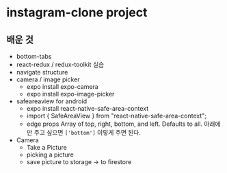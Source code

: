 # instagram-clone project

## 배운 것

- bottom-tabs
- react-redux / redux-toolkit 실습
- navigate structure
- camera / image picker
  - expo install expo-camera
  - expo install expo-image-picker
- safeareaview for android
  - expo install react-native-safe-area-context
  - import { SafeAreaView } from "react-native-safe-area-context";
  - edge props
    Array of top, right, bottom, and left. Defaults to all.
    아래에만 주고 싶으면 `['bottom']` 이렇게 주면 된다.
- Camera
  - Take a Picture
  - picking a picture
  - save picture to storage -> to firestore
